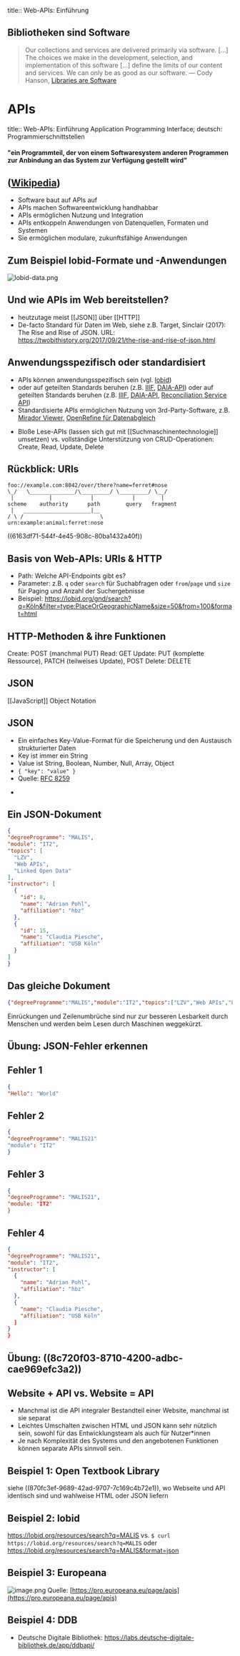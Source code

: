 title:: Web-APIs: Einführung

## Bibliotheken sind Software
> Our collections and services are delivered primarily via software. [...] The choices we make in the development, selection, and implementation of this software [...] define the limits of our content and services. We can only be as good as our software.
— Cody Hanson, [Libraries are Software](http://codyhanson.com/writing/software.html)
# APIs
title:: Web-APIs: Einführung
Application Programming Interface;
deutsch: Programmierschnittstellen
#### "ein Programmteil, der von einem Softwaresystem anderen Programmen zur Anbindung an das System zur Verfügung gestellt wird"
([Wikipedia](https://de.wikipedia.org/w/index.php?title=Programmierschnittstelle&oldid=215955723))
-
  * Software baut auf APIs auf
  * APIs machen Softwareentwicklung handhabbar
  * APIs ermöglichen Nutzung und Integration
  * APIs entkoppeln Anwendungen von Datenquellen, Formaten und Systemen
  * Sie ermöglichen modulare, zukunftsfähige Anwendungen
## Zum Beispiel lobid-Formate und -Anwendungen
![lobid-data.png](../assets/lobid-data.png)
## Und wie APIs im Web bereitstellen? 
* heutzutage meist [[JSON]] über [[HTTP]] 
* De-facto Standard für Daten im Web, siehe z.B. Target, Sinclair (2017): The Rise and Rise of JSON. URL: https://twobithistory.org/2017/09/21/the-rise-and-rise-of-json.html
## Anwendungsspezifisch oder standardisiert 
* APIs können anwendungsspezifisch sein (vgl. [lobid](https://lobid.org))
* oder auf geteilten Standards beruhen (z.B. [IIIF](https://iiif.io/), [DAIA-API](https://verbundwiki.gbv.de/display/VZG/DAIA)) oder auf geteilten Standards beruhen (z.B. [IIIF](https://iiif.io/), [DAIA-API](https://verbundwiki.gbv.de/display/VZG/DAIA), [Reconciliation Service API](https://reconciliation-api.github.io/specs/latest/))
* Standardisierte APIs ermöglichen Nutzung von 3rd-Party-Software, z.B. [Mirador Viewer](https://projectmirador.org/), [OpenRefine für Datenabgleich](https://openrefine.org/)
- Bloße Lese-APIs (lassen sich gut mit [[Suchmaschinentechnologie]] umsetzen)
  vs.
  vollständige Unterstützung von CRUD-Operationen: Create, Read, Update, Delete
## Rückblick: URIs
```
foo://example.com:8042/over/there?name=ferret#nose
\_/   \______________/\_________/ \_________/ \__/
 |           |            |            |        |
scheme    authority      path        query   fragment
 |   _____________________|__
/ \ /                        \
urn:example:animal:ferret:nose
```
((6163df71-544f-4e45-908c-80ba1432a40f))
## Basis von Web-APIs: URIs & HTTP
* Path: Welche API-Endpoints gibt es?
* Parameter: z.B. `q` oder `search` für Suchabfragen oder `from`/`page` und `size` für Paging und Anzahl der Suchergebnisse
* Beispiel: https://lobid.org/gnd/search?q=Köln&filter=type:PlaceOrGeographicName&size=50&from=100&format=html
## HTTP-Methoden & ihre Funktionen
Create: POST (manchmal PUT)
Read: GET
Update: PUT (komplette Ressource), PATCH (teilweises Update), POST
Delete: DELETE
## JSON
[[JavaScript]] Object Notation
## JSON
* Ein einfaches Key-Value-Format für die Speicherung und den Austausch strukturierter Daten
* Key ist immer ein String
* Value ist String, Boolean, Number, Null, Array, Object
* `{ "key": "value" }`
* Quelle: [RFC 8259](https://tools.ietf.org/html/rfc8259)
-
## Ein JSON-Dokument
```json
{
"degreeProgramme": "MALIS",
"module": "IT2",
"topics": [
  "LZV",
  "Web APIs",
  "Linked Open Data"
],
"instructor": [
  {
    "id": 8,
    "name": "Adrian Pohl",
    "affiliation": "hbz"
  },
  {
    "id": 15,
    "name": "Claudia Piesche",
    "affiliation": "USB Köln"
  }
]
}
```
## Das gleiche Dokument
```json
{"degreeProgramme":"MALIS","module":"IT2","topics":["LZV","Web APIs","Linked Open Data"],"instructor":[{"id":8,"name":"Adrian Pohl","affiliation":"hbz"},{"id":15,"name":"Claudia Piesche","affiliation":"USB Köln"}]}
```
Einrückungen und Zeilenumbrüche sind nur zur besseren Lesbarkeit durch Menschen und werden beim Lesen durch Maschinen weggekürzt.
## Übung: JSON-Fehler erkennen
## Fehler 1
```json
{
"Hello": "World"
```
## Fehler 2
```json
{
"degreeProgramme": "MALIS21"
"module": "IT2"
}
```
## Fehler 3
```json
{
"degreeProgramme": "MALIS21",
"module: "IT2"
}
```
## Fehler 4
```json
{
"degreeProgramme": "MALIS21",
"module": "IT2",
"instructor": [
  {
    "name": "Adrian Pohl",
    "affiliation": "hbz"
  },
  {
    "name": "Claudia Piesche",
    "affiliation": "USB Köln"
  ]
}
}
```
## Übung: ((8c720f03-8710-4200-adbc-cae969efc3a2))
## Website + API vs. Website = API
* Manchmal ist die API integraler Bestandteil einer Website, manchmal ist sie separat
* Leichtes Umschalten zwischen HTML und JSON kann sehr nützlich sein, sowohl für das Entwicklungsteam als auch für Nutzer\*innen
* Je nach Komplexität des Systems und den angebotenen Funktionen können separate APIs sinnvoll sein.
## Beispiel 1: Open Textbook Library
siehe ((870fc3ef-9689-42ad-9707-7c169c4b72e1)), wo Webseite und API identisch sind und wahlweise HTML oder JSON liefern
## Beispiel 2: lobid
https://lobid.org/resources/search?q=MALIS
vs.
`$ curl https://lobid.org/resources/search?q=MALIS`
oder
https://lobid.org/resources/search?q=MALIS&format=json
## Beispiel 3: Europeana
![image.png](../assets/image_1634068232195_0.png)
Quelle: [https://pro.europeana.eu/page/apis](https://pro.europeana.eu/page/apis)
## Beispiel 4: DDB
* Deutsche Digitale Bibliothek: https://labs.deutsche-digitale-bibliothek.de/app/ddbapi/